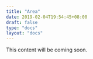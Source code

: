```yaml
---
title: "Area"
date: 2019-02-04T19:54:45+08:00
draft: false
type: "docs"
layout: "docs"
---
```


This content will be coming soon.
